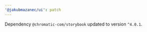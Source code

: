 ```yaml
---
'@jakubmazanec/ui': patch
---
```

Dependency `@chromatic-com/storybook` updated to version `^4.0.1`.
